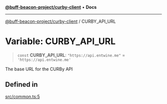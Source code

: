 [**@buff-beacon-project/curby-client**](../index.md) • **Docs**

***

[@buff-beacon-project/curby-client](../index.md) / CURBY\_API\_URL

# Variable: CURBY\_API\_URL

> `const` **CURBY\_API\_URL**: `"https://api.entwine.me"` = `'https://api.entwine.me'`

The base URL for the CURBy API

## Defined in

[src/common.ts:5](https://github.com/buff-beacon-project/curby-js-client/blob/a66d984f301cf986f3d63ed0a96c3b3cbe7f067a/src/common.ts#L5)
